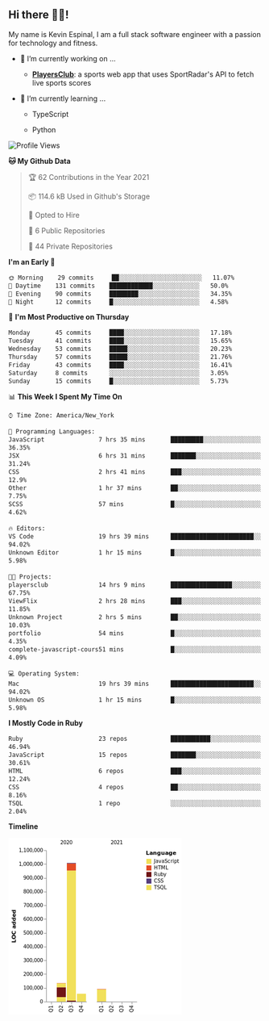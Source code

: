 ## Hi there 👋🏽!

My name is Kevin Espinal, I am a full stack software engineer with a passion for technology and fitness.

- 🔭 I’m currently working on ...

     - **[PlayersClub](https://playersclub.herokuapp.com/#/)**: a sports web app that uses SportRadar's API to fetch live sports scores

- 🌱 I’m currently learning ...

     - TypeScript
     
     - Python
     
<!--START_SECTION:waka-->
![Profile Views](http://img.shields.io/badge/Profile%20Views-10-blue)

**🐱 My Github Data** 

> 🏆 62 Contributions in the Year 2021
 > 
> 📦 114.6 kB Used in Github's Storage 
 > 
> 💼 Opted to Hire
 > 
> 📜 6 Public Repositories 
 > 
> 🔑 44 Private Repositories  
 > 
**I'm an Early 🐤** 

```text
🌞 Morning    29 commits     ██░░░░░░░░░░░░░░░░░░░░░░░   11.07% 
🌆 Daytime    131 commits    ████████████░░░░░░░░░░░░░   50.0% 
🌃 Evening    90 commits     ████████░░░░░░░░░░░░░░░░░   34.35% 
🌙 Night      12 commits     █░░░░░░░░░░░░░░░░░░░░░░░░   4.58%

```
📅 **I'm Most Productive on Thursday** 

```text
Monday       45 commits     ████░░░░░░░░░░░░░░░░░░░░░   17.18% 
Tuesday      41 commits     ████░░░░░░░░░░░░░░░░░░░░░   15.65% 
Wednesday    53 commits     █████░░░░░░░░░░░░░░░░░░░░   20.23% 
Thursday     57 commits     █████░░░░░░░░░░░░░░░░░░░░   21.76% 
Friday       43 commits     ████░░░░░░░░░░░░░░░░░░░░░   16.41% 
Saturday     8 commits      ░░░░░░░░░░░░░░░░░░░░░░░░░   3.05% 
Sunday       15 commits     █░░░░░░░░░░░░░░░░░░░░░░░░   5.73%

```


📊 **This Week I Spent My Time On** 

```text
⌚︎ Time Zone: America/New_York

💬 Programming Languages: 
JavaScript               7 hrs 35 mins       █████████░░░░░░░░░░░░░░░░   36.35% 
JSX                      6 hrs 31 mins       ███████░░░░░░░░░░░░░░░░░░   31.24% 
CSS                      2 hrs 41 mins       ███░░░░░░░░░░░░░░░░░░░░░░   12.9% 
Other                    1 hr 37 mins        ██░░░░░░░░░░░░░░░░░░░░░░░   7.75% 
SCSS                     57 mins             █░░░░░░░░░░░░░░░░░░░░░░░░   4.62%

🔥 Editors: 
VS Code                  19 hrs 39 mins      ███████████████████████░░   94.02% 
Unknown Editor           1 hr 15 mins        █░░░░░░░░░░░░░░░░░░░░░░░░   5.98%

🐱‍💻 Projects: 
playersclub              14 hrs 9 mins       █████████████████░░░░░░░░   67.75% 
ViewFlix                 2 hrs 28 mins       ███░░░░░░░░░░░░░░░░░░░░░░   11.85% 
Unknown Project          2 hrs 5 mins        ██░░░░░░░░░░░░░░░░░░░░░░░   10.03% 
portfolio                54 mins             █░░░░░░░░░░░░░░░░░░░░░░░░   4.35% 
complete-javascript-cours51 mins             █░░░░░░░░░░░░░░░░░░░░░░░░   4.09%

💻 Operating System: 
Mac                      19 hrs 39 mins      ███████████████████████░░   94.02% 
Unknown OS               1 hr 15 mins        █░░░░░░░░░░░░░░░░░░░░░░░░   5.98%

```

**I Mostly Code in Ruby** 

```text
Ruby                     23 repos            ███████████░░░░░░░░░░░░░░   46.94% 
JavaScript               15 repos            ███████░░░░░░░░░░░░░░░░░░   30.61% 
HTML                     6 repos             ███░░░░░░░░░░░░░░░░░░░░░░   12.24% 
CSS                      4 repos             ██░░░░░░░░░░░░░░░░░░░░░░░   8.16% 
TSQL                     1 repo              ░░░░░░░░░░░░░░░░░░░░░░░░░   2.04%

```


**Timeline**

![Chart not found](https://raw.githubusercontent.com/espinalk212/espinalk212/main/charts/bar_graph.png) 


<!--END_SECTION:waka-->


<!--
**espinalk212/espinalk212** is a ✨ _special_ ✨ repository because its `README.md` (this file) appears on your GitHub profile.

Here are some ideas to get you started:

- 🔭 I’m currently working on ...
- 🌱 I’m currently learning ...
- 👯 I’m looking to collaborate on ...
- 🤔 I’m looking for help with ...
- 💬 Ask me about ...
- 📫 How to reach me: ...
- 😄 Pronouns: ...
- ⚡ Fun fact: ...
-->
